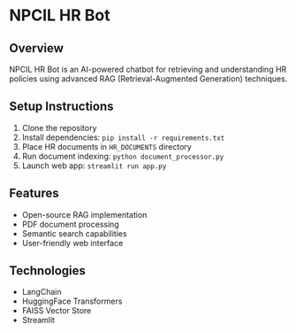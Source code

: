 # NPCIL HR Bot

## Overview
NPCIL HR Bot is an AI-powered chatbot for retrieving and understanding HR policies using advanced RAG (Retrieval-Augmented Generation) techniques.

## Setup Instructions
1. Clone the repository
2. Install dependencies: `pip install -r requirements.txt`
3. Place HR documents in `HR_DOCUMENTS` directory
4. Run document indexing: `python document_processor.py`
5. Launch web app: `streamlit run app.py`

## Features
- Open-source RAG implementation
- PDF document processing
- Semantic search capabilities
- User-friendly web interface

## Technologies
- LangChain
- HuggingFace Transformers
- FAISS Vector Store
- Streamlit
